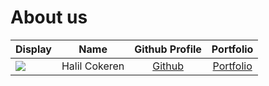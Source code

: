 # About us

Display | Name | Github Profile | Portfolio 
--------|:----:|:--------------:|:---------:
![](https://imgur.com/a/ERzcYLko) | Halil Cokeren | [Github](https://github.com/Sheeeesh-code) | [Portfolio](docs/team/halilcokeren.md)

